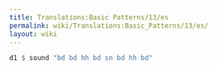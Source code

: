 ```yaml
---
title: Translations:Basic Patterns/13/es
permalink: wiki/Translations:Basic_Patterns/13/es/
layout: wiki
---
```


``` Haskell
d1 $ sound "bd bd hh bd sn bd hh bd"
```
